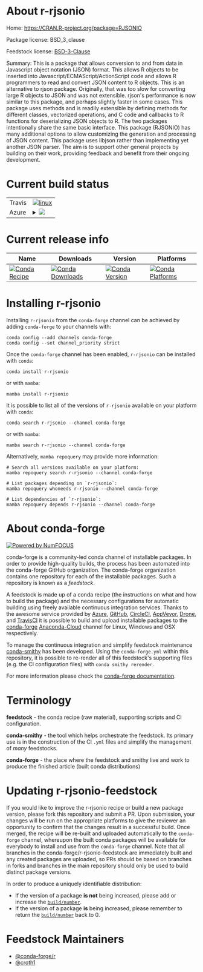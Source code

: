 About r-rjsonio
===============

Home: https://CRAN.R-project.org/package=RJSONIO

Package license: BSD_3_clause

Feedstock license: [BSD-3-Clause](https://github.com/conda-forge/r-rjsonio-feedstock/blob/main/LICENSE.txt)

Summary: This is a package that allows conversion to and from  data in Javascript object notation (JSON) format. This allows R objects to be inserted into Javascript/ECMAScript/ActionScript code and allows R programmers to read and convert JSON content to R objects. This is an alternative to rjson package. Originally, that was too slow for converting large R objects to JSON and was not extensible.  rjson's performance is now similar to this package, and perhaps slightly faster in some cases. This package uses methods and is readily extensible by defining methods for different classes,  vectorized operations, and C code and callbacks to R functions for deserializing JSON objects to R.  The two packages intentionally share the same basic interface. This package (RJSONIO) has many additional options to allow customizing the generation and processing of JSON content. This package uses libjson rather than implementing yet another JSON parser. The aim is to support other general projects by building on their work, providing feedback and benefit from their ongoing development.

Current build status
====================


<table><tr>
    <td>Travis</td>
    <td>
      <a href="https://app.travis-ci.com/conda-forge/r-rjsonio-feedstock">
        <img alt="linux" src="https://img.shields.io/travis/com/conda-forge/r-rjsonio-feedstock/main.svg?label=Linux">
      </a>
    </td>
  </tr>
    
  <tr>
    <td>Azure</td>
    <td>
      <details>
        <summary>
          <a href="https://dev.azure.com/conda-forge/feedstock-builds/_build/latest?definitionId=1546&branchName=main">
            <img src="https://dev.azure.com/conda-forge/feedstock-builds/_apis/build/status/r-rjsonio-feedstock?branchName=main">
          </a>
        </summary>
        <table>
          <thead><tr><th>Variant</th><th>Status</th></tr></thead>
          <tbody><tr>
              <td>linux_64_r_base4.1</td>
              <td>
                <a href="https://dev.azure.com/conda-forge/feedstock-builds/_build/latest?definitionId=1546&branchName=main">
                  <img src="https://dev.azure.com/conda-forge/feedstock-builds/_apis/build/status/r-rjsonio-feedstock?branchName=main&jobName=linux&configuration=linux_64_r_base4.1" alt="variant">
                </a>
              </td>
            </tr><tr>
              <td>linux_64_r_base4.2</td>
              <td>
                <a href="https://dev.azure.com/conda-forge/feedstock-builds/_build/latest?definitionId=1546&branchName=main">
                  <img src="https://dev.azure.com/conda-forge/feedstock-builds/_apis/build/status/r-rjsonio-feedstock?branchName=main&jobName=linux&configuration=linux_64_r_base4.2" alt="variant">
                </a>
              </td>
            </tr><tr>
              <td>linux_aarch64_r_base4.1</td>
              <td>
                <a href="https://dev.azure.com/conda-forge/feedstock-builds/_build/latest?definitionId=1546&branchName=main">
                  <img src="https://dev.azure.com/conda-forge/feedstock-builds/_apis/build/status/r-rjsonio-feedstock?branchName=main&jobName=linux&configuration=linux_aarch64_r_base4.1" alt="variant">
                </a>
              </td>
            </tr><tr>
              <td>linux_aarch64_r_base4.2</td>
              <td>
                <a href="https://dev.azure.com/conda-forge/feedstock-builds/_build/latest?definitionId=1546&branchName=main">
                  <img src="https://dev.azure.com/conda-forge/feedstock-builds/_apis/build/status/r-rjsonio-feedstock?branchName=main&jobName=linux&configuration=linux_aarch64_r_base4.2" alt="variant">
                </a>
              </td>
            </tr><tr>
              <td>linux_ppc64le_r_base4.1</td>
              <td>
                <a href="https://dev.azure.com/conda-forge/feedstock-builds/_build/latest?definitionId=1546&branchName=main">
                  <img src="https://dev.azure.com/conda-forge/feedstock-builds/_apis/build/status/r-rjsonio-feedstock?branchName=main&jobName=linux&configuration=linux_ppc64le_r_base4.1" alt="variant">
                </a>
              </td>
            </tr><tr>
              <td>linux_ppc64le_r_base4.2</td>
              <td>
                <a href="https://dev.azure.com/conda-forge/feedstock-builds/_build/latest?definitionId=1546&branchName=main">
                  <img src="https://dev.azure.com/conda-forge/feedstock-builds/_apis/build/status/r-rjsonio-feedstock?branchName=main&jobName=linux&configuration=linux_ppc64le_r_base4.2" alt="variant">
                </a>
              </td>
            </tr><tr>
              <td>osx_64_r_base4.1</td>
              <td>
                <a href="https://dev.azure.com/conda-forge/feedstock-builds/_build/latest?definitionId=1546&branchName=main">
                  <img src="https://dev.azure.com/conda-forge/feedstock-builds/_apis/build/status/r-rjsonio-feedstock?branchName=main&jobName=osx&configuration=osx_64_r_base4.1" alt="variant">
                </a>
              </td>
            </tr><tr>
              <td>osx_64_r_base4.2</td>
              <td>
                <a href="https://dev.azure.com/conda-forge/feedstock-builds/_build/latest?definitionId=1546&branchName=main">
                  <img src="https://dev.azure.com/conda-forge/feedstock-builds/_apis/build/status/r-rjsonio-feedstock?branchName=main&jobName=osx&configuration=osx_64_r_base4.2" alt="variant">
                </a>
              </td>
            </tr><tr>
              <td>win_64</td>
              <td>
                <a href="https://dev.azure.com/conda-forge/feedstock-builds/_build/latest?definitionId=1546&branchName=main">
                  <img src="https://dev.azure.com/conda-forge/feedstock-builds/_apis/build/status/r-rjsonio-feedstock?branchName=main&jobName=win&configuration=win_64_" alt="variant">
                </a>
              </td>
            </tr>
          </tbody>
        </table>
      </details>
    </td>
  </tr>
</table>

Current release info
====================

| Name | Downloads | Version | Platforms |
| --- | --- | --- | --- |
| [![Conda Recipe](https://img.shields.io/badge/recipe-r--rjsonio-green.svg)](https://anaconda.org/conda-forge/r-rjsonio) | [![Conda Downloads](https://img.shields.io/conda/dn/conda-forge/r-rjsonio.svg)](https://anaconda.org/conda-forge/r-rjsonio) | [![Conda Version](https://img.shields.io/conda/vn/conda-forge/r-rjsonio.svg)](https://anaconda.org/conda-forge/r-rjsonio) | [![Conda Platforms](https://img.shields.io/conda/pn/conda-forge/r-rjsonio.svg)](https://anaconda.org/conda-forge/r-rjsonio) |

Installing r-rjsonio
====================

Installing `r-rjsonio` from the `conda-forge` channel can be achieved by adding `conda-forge` to your channels with:

```
conda config --add channels conda-forge
conda config --set channel_priority strict
```

Once the `conda-forge` channel has been enabled, `r-rjsonio` can be installed with `conda`:

```
conda install r-rjsonio
```

or with `mamba`:

```
mamba install r-rjsonio
```

It is possible to list all of the versions of `r-rjsonio` available on your platform with `conda`:

```
conda search r-rjsonio --channel conda-forge
```

or with `mamba`:

```
mamba search r-rjsonio --channel conda-forge
```

Alternatively, `mamba repoquery` may provide more information:

```
# Search all versions available on your platform:
mamba repoquery search r-rjsonio --channel conda-forge

# List packages depending on `r-rjsonio`:
mamba repoquery whoneeds r-rjsonio --channel conda-forge

# List dependencies of `r-rjsonio`:
mamba repoquery depends r-rjsonio --channel conda-forge
```


About conda-forge
=================

[![Powered by
NumFOCUS](https://img.shields.io/badge/powered%20by-NumFOCUS-orange.svg?style=flat&colorA=E1523D&colorB=007D8A)](https://numfocus.org)

conda-forge is a community-led conda channel of installable packages.
In order to provide high-quality builds, the process has been automated into the
conda-forge GitHub organization. The conda-forge organization contains one repository
for each of the installable packages. Such a repository is known as a *feedstock*.

A feedstock is made up of a conda recipe (the instructions on what and how to build
the package) and the necessary configurations for automatic building using freely
available continuous integration services. Thanks to the awesome service provided by
[Azure](https://azure.microsoft.com/en-us/services/devops/), [GitHub](https://github.com/),
[CircleCI](https://circleci.com/), [AppVeyor](https://www.appveyor.com/),
[Drone](https://cloud.drone.io/welcome), and [TravisCI](https://travis-ci.com/)
it is possible to build and upload installable packages to the
[conda-forge](https://anaconda.org/conda-forge) [Anaconda-Cloud](https://anaconda.org/)
channel for Linux, Windows and OSX respectively.

To manage the continuous integration and simplify feedstock maintenance
[conda-smithy](https://github.com/conda-forge/conda-smithy) has been developed.
Using the ``conda-forge.yml`` within this repository, it is possible to re-render all of
this feedstock's supporting files (e.g. the CI configuration files) with ``conda smithy rerender``.

For more information please check the [conda-forge documentation](https://conda-forge.org/docs/).

Terminology
===========

**feedstock** - the conda recipe (raw material), supporting scripts and CI configuration.

**conda-smithy** - the tool which helps orchestrate the feedstock.
                   Its primary use is in the construction of the CI ``.yml`` files
                   and simplify the management of *many* feedstocks.

**conda-forge** - the place where the feedstock and smithy live and work to
                  produce the finished article (built conda distributions)


Updating r-rjsonio-feedstock
============================

If you would like to improve the r-rjsonio recipe or build a new
package version, please fork this repository and submit a PR. Upon submission,
your changes will be run on the appropriate platforms to give the reviewer an
opportunity to confirm that the changes result in a successful build. Once
merged, the recipe will be re-built and uploaded automatically to the
`conda-forge` channel, whereupon the built conda packages will be available for
everybody to install and use from the `conda-forge` channel.
Note that all branches in the conda-forge/r-rjsonio-feedstock are
immediately built and any created packages are uploaded, so PRs should be based
on branches in forks and branches in the main repository should only be used to
build distinct package versions.

In order to produce a uniquely identifiable distribution:
 * If the version of a package **is not** being increased, please add or increase
   the [``build/number``](https://docs.conda.io/projects/conda-build/en/latest/resources/define-metadata.html#build-number-and-string).
 * If the version of a package **is** being increased, please remember to return
   the [``build/number``](https://docs.conda.io/projects/conda-build/en/latest/resources/define-metadata.html#build-number-and-string)
   back to 0.

Feedstock Maintainers
=====================

* [@conda-forge/r](https://github.com/conda-forge/r/)
* [@croth1](https://github.com/croth1/)

